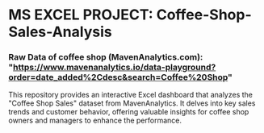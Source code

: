 # MS EXCEL PROJECT: Coffee-Shop-Sales-Analysis
### Raw Data of coffee shop (MavenAnalytics.com): "https://www.mavenanalytics.io/data-playground?order=date_added%2Cdesc&search=Coffee%20Shop"
This repository provides an interactive Excel dashboard that analyzes the "Coffee Shop Sales" dataset from MavenAnalytics.
It delves into key sales trends and customer behavior, offering valuable insights for coffee shop owners and managers to enhance the performance.

